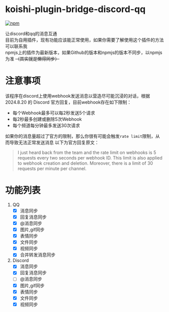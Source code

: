 # koishi-plugin-bridge-discord-qq
[![npm](https://img.shields.io/npm/v/koishi-plugin-bridge-qq-discord?style=flat-square)](https://www.npmjs.com/package/koishi-plugin-bridge-qq-discord)

让discord和qq的消息互通  
目前为自用插件，现有功能应该能正常使用，如果你需要了解使用这个插件的方法可以联系我  
npmjs上的插件为最新版本，如果Github的版本和npmjs的版本不同步，以npmjs为准 ~~（其实就是懒得同步）~~

# 注意事项
该程序在discord上使用webhook发送消息以营造尽可能沉浸的对话，根据 2024.8.20 的 Discord 官方回复，目前webhook存在如下限制：

- 每个Webhook最多可以每2秒发送5个请求
- 每2秒最多创建或删除5次Webhook
- 每个频道每分钟最多发送30次请求

如果你的消息量超过了官方的限制，那么你很有可能会触发`rate limit`限制，从而导致无法正常发送消息
以下为官方回复原文：  

> I just heard back from the team and the rate limit on webhooks is 5 requests every two seconds per webhook ID. This limit is also applied to webhook creation and deletion. Moreover, there is a limit of 30 requests per minute per channel.

# 功能列表
1. QQ
    - [x] 消息同步
    - [x] 回复消息同步
    - [x] @消息同步
    - [x] 图片,gif同步
    - [x] 表情同步
    - [x] 文件同步
    - [x] 视频同步
    - [x] 合并转发消息同步 
2. Discord
    - [x] 消息同步
    - [x] 回复消息同步
    - [ ] @消息同步
    - [x] 图片,gif同步
    - [x] 表情同步
    - [x] 文件同步
    - [x] 视频同步

